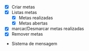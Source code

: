 - [x] Criar metas
- [x] Listas metas
    - [x] Metas realizadas
    - [x] Metas abertas
- [x] marcar/Desmarcar metas realizadas
- [x] Remover metas
- Sistema de mensagem